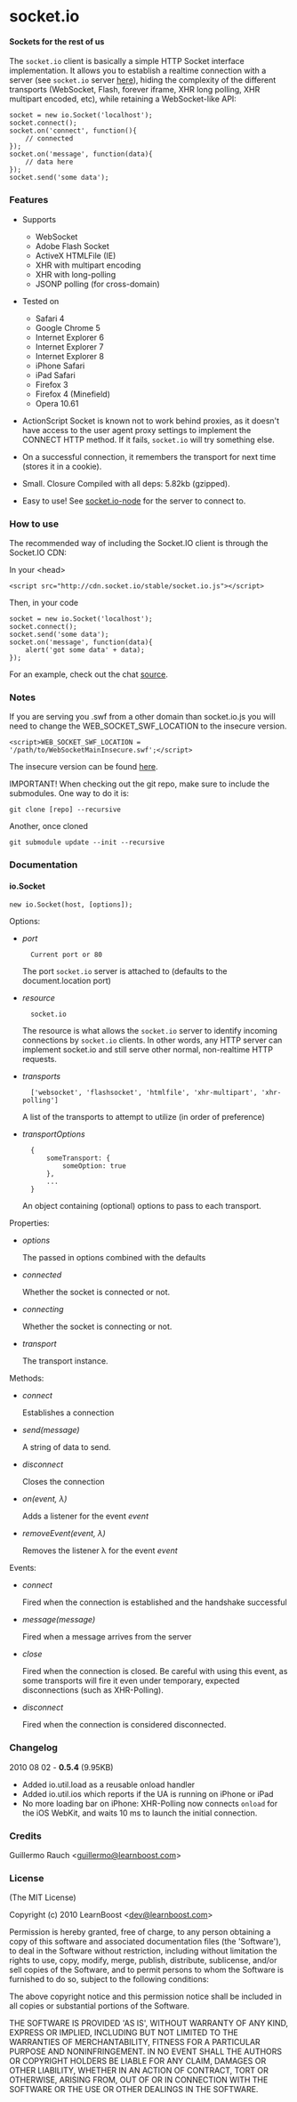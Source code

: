 socket.io
=========

#### Sockets for the rest of us

The `socket.io` client is basically a simple HTTP Socket interface implementation. It allows you to establish a realtime connection with a server (see `socket.io` server [here](http://github.com/LearnBoost/Socket.IO-node)), hiding the complexity of the different transports (WebSocket, Flash, forever iframe, XHR long polling, XHR multipart encoded, etc), while retaining a WebSocket-like API:

	socket = new io.Socket('localhost');
	socket.connect();
	socket.on('connect', function(){
		// connected
	});
	socket.on('message', function(data){
		// data here
	});
	socket.send('some data');

### Features

- Supports 
	- WebSocket
	- Adobe Flash Socket
	- ActiveX HTMLFile (IE)
	- XHR with multipart encoding
	- XHR with long-polling
	- JSONP polling (for cross-domain)

- Tested on
	- Safari 4
	- Google Chrome 5
	- Internet Explorer 6
	- Internet Explorer 7
	- Internet Explorer 8
	- iPhone Safari
	- iPad Safari
	- Firefox 3
	- Firefox 4 (Minefield)
	- Opera 10.61
	
- ActionScript Socket is known not to work behind proxies, as it doesn't have access to the user agent proxy settings to implement the CONNECT HTTP method. If it fails, `socket.io` will try something else.
	
- On a successful connection, it remembers the transport for next time (stores it in a cookie).

- Small. Closure Compiled with all deps: 5.82kb (gzipped).

- Easy to use! See [socket.io-node](http://github.com/LearnBoost/Socket.IO-node) for the server to connect to.

### How to use
	
The recommended way of including the Socket.IO client is through the Socket.IO CDN:

In your &lt;head&gt;

	<script src="http://cdn.socket.io/stable/socket.io.js"></script>

Then, in your code

	socket = new io.Socket('localhost');
	socket.connect();
	socket.send('some data');
	socket.on('message', function(data){
		alert('got some data' + data);
	});
	
For an example, check out the chat [source](https://github.com/LearnBoost/Socket.IO-node/blob/master/test/chat.html).

### Notes

If you are serving you .swf from a other domain than socket.io.js you will need to change the WEB_SOCKET_SWF_LOCATION to the insecure version.

	<script>WEB_SOCKET_SWF_LOCATION = '/path/to/WebSocketMainInsecure.swf';</script>

The insecure version can be found [here](http://github.com/gimite/web-socket-js/blob/master/WebSocketMainInsecure.zip).

IMPORTANT! When checking out the git repo, make sure to include the submodules. One way to do it is:

	git clone [repo] --recursive
  
Another, once cloned

	git submodule update --init --recursive

### Documentation 

#### io.Socket

	new io.Socket(host, [options]);

Options:

- *port*

		Current port or 80
	
	The port `socket.io` server is attached to (defaults to the document.location port)

- *resource*

		socket.io

  The resource is what allows the `socket.io` server to identify incoming connections by `socket.io` clients. In other words, any HTTP server can implement socket.io and still serve other normal, non-realtime HTTP requests.

- *transports*

		['websocket', 'flashsocket', 'htmlfile', 'xhr-multipart', 'xhr-polling']

	A list of the transports to attempt to utilize (in order of preference)
	
- *transportOptions*
	
		{
			someTransport: {
				someOption: true
			},
			...
		}
				
	An object containing (optional) options to pass to each transport.

Properties:

- *options*

	The passed in options combined with the defaults

- *connected*

	Whether the socket is connected or not.
	
- *connecting*

	Whether the socket is connecting or not.
	
- *transport*	

	The transport instance.

Methods:
	
- *connect*

	Establishes a connection	
	
- *send(message)*
	
	A string of data to send.
	
- *disconnect*

	Closes the connection
	
- *on(event, λ)*

	Adds a listener for the event *event*
	
- *removeEvent(event, λ)*

	Removes the listener λ for the event *event*
	
Events:

- *connect*

	Fired when the connection is established and the handshake successful
	
- *message(message)*
	
	Fired when a message arrives from the server

- *close*

	Fired when the connection is closed. Be careful with using this event, as some transports will fire it even under temporary, expected disconnections (such as XHR-Polling).
	
- *disconnect*

	Fired when the connection is considered disconnected.

### Changelog

2010 08 02 - **0.5.4** (9.95KB)

* Added io.util.load as a reusable onload handler
* Added io.util.ios which reports if the UA is running on iPhone or iPad
* No more loading bar on iPhone: XHR-Polling now connects `onload` for the iOS WebKit, and waits 10 ms to launch the initial connection.

### Credits

Guillermo Rauch &lt;guillermo@learnboost.com&gt;

### License 

(The MIT License)

Copyright (c) 2010 LearnBoost &lt;dev@learnboost.com&gt;

Permission is hereby granted, free of charge, to any person obtaining
a copy of this software and associated documentation files (the
'Software'), to deal in the Software without restriction, including
without limitation the rights to use, copy, modify, merge, publish,
distribute, sublicense, and/or sell copies of the Software, and to
permit persons to whom the Software is furnished to do so, subject to
the following conditions:

The above copyright notice and this permission notice shall be
included in all copies or substantial portions of the Software.

THE SOFTWARE IS PROVIDED 'AS IS', WITHOUT WARRANTY OF ANY KIND,
EXPRESS OR IMPLIED, INCLUDING BUT NOT LIMITED TO THE WARRANTIES OF
MERCHANTABILITY, FITNESS FOR A PARTICULAR PURPOSE AND NONINFRINGEMENT.
IN NO EVENT SHALL THE AUTHORS OR COPYRIGHT HOLDERS BE LIABLE FOR ANY
CLAIM, DAMAGES OR OTHER LIABILITY, WHETHER IN AN ACTION OF CONTRACT,
TORT OR OTHERWISE, ARISING FROM, OUT OF OR IN CONNECTION WITH THE
SOFTWARE OR THE USE OR OTHER DEALINGS IN THE SOFTWARE.